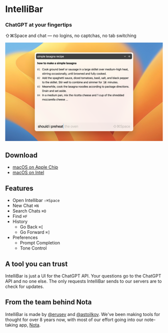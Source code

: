 # IntelliBar

### ChatGPT at your fingertips

⇧⌘Space and chat — no logins, no captchas, no tab switching

![Hero shot](./assets/hero.png)

## Download

- [macOS on Apple Chip](https://s.caret.io/apps/3/download/arm64-mac)
- [macOS on Intel](https://s.caret.io/apps/3/download/mac)

## Features

- Open Intellibar `⇧⌘Space`
- New Chat `⌘N`
- Search Chats `⌘O`
- Find `⌘F`
- History
    - Go Back `⌘[`
    - Go Forward `⌘]`
- Preferences
    - Prompt Completion
    - Tone Control

## A tool you can trust

IntelliBar is just a UI for the ChatGPT API. Your questions go to the ChatGPT API and no one else. The only requests IntelliBar sends to our servers are to check for updates.

## From the team behind Nota

IntelliBar is made by [@erusev](https://github.com/erusev) and [@astoilkov](https://github.com/astoilkov). We've been making tools for thought for over 8 years now, with most of our effort going into our note-taking app, [Nota](https://nota.md/).
